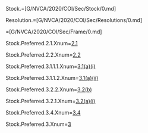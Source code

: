 
Stock.=[G/NVCA/2020/COI/Sec/Stock/0.md]

Resolution.=[G/NVCA/2020/COI/Sec/Resolutions/0.md]

=[G/NVCA/2020/COI/Sec/Frame/0.md]

Stock.Preferred.2.1.Xnum=<a class='xref' href='#Stock.Preferred.2.1.Sec'>2.1</a>

Stock.Preferred.2.2.Xnum=<a class='xref' href='#Stock.Preferred.2.2.Sec'>2.2</a>

Stock.Preferred.3.1.1.1.Xnum=<a class='xref' href='#Stock.Preferred.3.1.1.1.sec'>3.1(a)(i)</a>

Stock.Preferred.3.1.1.2.Xnum=<a class='xref' href='#Stock.Preferred.3.1.1.2.sec'>3.1(a)(ii)</a>

Stock.Preferred.3.2.2.Xnum=<a class='xref' href='#Stock.Preferred.3.2.2.sec'>3.2(b)</a>

Stock.Preferred.3.2.1.Xnum=<a class='xref' href='#Stock.Preferred.3.2.1.sec'>3.2(a)(i)</a>

Stock.Preferred.3.4.Xnum=<a class='xref' href='#Stock.Preferred.3.4.sec'>3.4</a>

Stock.Preferred.3.Xnum=<a class='xref' href='#Stock.Preferred.3.sec'>3</a>
